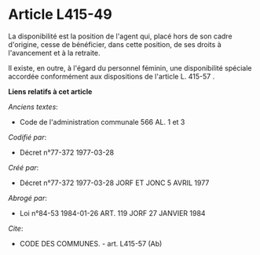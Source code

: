 # Article L415-49

La disponibilité est la position de l'agent qui, placé hors de son cadre d'origine, cesse de bénéficier, dans cette position,
de ses droits à l'avancement et à la retraite. 

Il existe, en outre, à l'égard du personnel féminin, une disponibilité spéciale accordée conformément aux dispositions de
l'article L. 415-57                      .

**Liens relatifs à cet article**

_Anciens textes_:

  - Code de l'administration communale 566 AL. 1 et 3

_Codifié par_:

  - Décret n°77-372 1977-03-28

_Créé par_:

  - Décret n°77-372 1977-03-28 JORF ET JONC 5 AVRIL 1977

_Abrogé par_:

  - Loi n°84-53 1984-01-26 ART. 119 JORF 27 JANVIER 1984

_Cite_:

  - CODE DES COMMUNES. - art. L415-57 (Ab)
